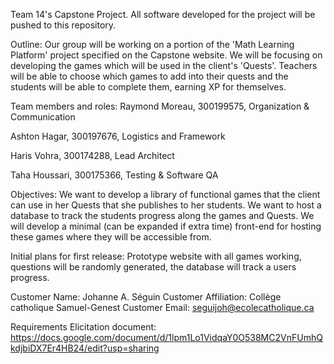 Team 14's Capstone Project. All software developed for the project will be pushed to this repository. 

Outline: Our group will be working on a portion of the 'Math Learning Platform' project specified on the Capstone website. We will be focusing on developing the games which will be used in the client's 'Quests'. Teachers will be able to choose which games to add into their quests and the students will be able to complete them, earning XP for themselves.

Team members and roles: 
Raymond Moreau, 300199575, Organization & Communication

Ashton Hagar, 300197676, Logistics and Framework

Haris Vohra, 300174288, Lead Architect

Taha Houssari, 300175366, Testing & Software QA

Objectives: We want to develop a library of functional games that the client can use in her Quests that she publishes to her students. We want to host a database to track the students progress along the games and Quests. We will develop a minimal (can be expanded if extra time) front-end for hosting these games where they will be accessible from.

Initial plans for first release: Prototype website with all games working, questions will be randomly generated, the database will track a users progress.


Customer Name: Johanne A. Séguin
Customer Affiliation: Collège catholique Samuel-Genest
Customer Email: seguijoh@ecolecatholique.ca



Requirements Elicitation document: https://docs.google.com/document/d/1lpm1Lo1VidqaY0O538MC2VnFUmhQkdjbiDX7Er4HB24/edit?usp=sharing